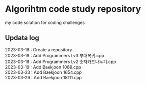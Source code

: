 # Algorihtm code study repository
my code solution for coding challenges

## Updata log
2023-03-18 : Create a repository <br>
2023-03-18 : Add Programmers Lv3 부대복귀.cpp <br>
2023-03-18 : Add Programmers Lv2 숫자카드나누기.cpp <br>
2023-03-19 : Add Baekjoon 1068.cpp <br>
2023-03-23 : Add Baekjoon 1654.cpp <br>
2023-03-26 : Add Baekjoon 18111.cpp <br>
